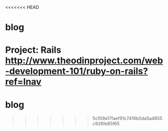 <<<<<<< HEAD
# blog 
Project: Rails
http://www.theodinproject.com/web-development-101/ruby-on-rails?ref=lnav
=======
# blog
>>>>>>> 5c109a17faef91c7416b5da5a4855c926fe85f65

